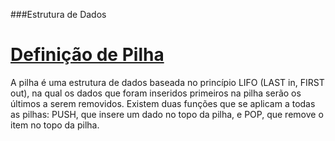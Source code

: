 ###Estrutura de Dados
# [Definição de Pilha](http://pt.wikipedia.org/wiki/Estrutura_de_dados#Pilha)

A pilha é uma estrutura de dados baseada no princípio LIFO (LAST in, FIRST out), na qual os dados que foram inseridos primeiros na pilha serão os últimos a serem removidos. Existem duas funções que se aplicam a todas as pilhas: PUSH, que insere um dado no topo da pilha, e POP, que remove o item no topo da pilha.
